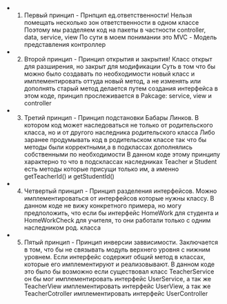   * 1. Первый принцип - Прнпцип ед.ответственности! Нельзя помещать несколько зон ответственности в одном классе
  Поэтому мы разделяем код на пакеты в частности controller, data, service, view
  По сути в моем понимании это MVC - Модель представления контроллер
  * 2. Второй принцип - Принцип открытия и закрытия! Класс открыт для разширения, но закрыт для модификации
  Суть в том что бы можно было создавать по необходимости новый класс и имплементировать оттуда новый метод, а не изменять или дополнять старый метод
  делается путем создания интерфейса в этом коде, принцип прослеживается в Pakcage: service, view и controller
  * 3. Третий принцип - Принцип подстановки Бабары Линков.
  В котором код может наследоваться не только от родительского класса, но и от другого наследника родительского класса
  Либо заранее продумывать код в родительском классе так что бы методы были корректными,а в подклассах дополнялись собственными по необходимости
  В данном коде этому принципу характерно то что в подсклассах наследниках Teacher и Student есть методы которые присущи только им, а именно getTeacherId() и getStudentId()
  * 4. Четвертый принцип - Принцип разделения интерфейсов. Можно имплементироваться от интерфейсов которые нужны классу.
  В данном коде не вижу конкретного примера, но могу предположить, что если бы интерфейс HomeWork для студента и HomeWorkCheck для учителя,
  то они работали только с одним наследником род. класса
  * 5. Пятый принцип - Принцип инверсии заввисимости. Заключается в том, что бы не связывать модуль верхнего уровня с нижним уровнем.
  Если интерфейс содержит общий метод в классах, которые его имплементируют и реализовывают.
  В данном коде это было бы возможно если существовал класс TeacherService он бы мог имплементировать интерфейс UserService,
  а так же TeacherView имплементировать интерфейс UserView, а так же TeacherCotroller имплементировать интерфейс UserController
